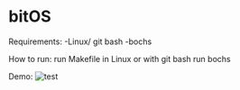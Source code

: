 # bitOS

Requirements:
  -Linux/ git bash
  -bochs

How to run:
  run Makefile in Linux or with git bash
  run bochs



Demo:
![test](https://user-images.githubusercontent.com/73076485/201491327-4bc72d12-f696-473a-a501-73b2d22f7f3d.gif)

